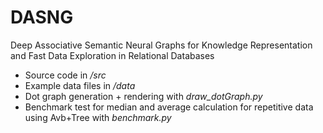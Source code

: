 # DASNG
Deep Associative Semantic Neural Graphs for Knowledge Representation and Fast Data Exploration in Relational Databases

 - Source code in _/src_
 - Example data files in _/data_
 - Dot graph generation + rendering with _draw_dotGraph.py_
 - Benchmark test for median and average calculation for repetitive data using Avb+Tree with _benchmark.py_